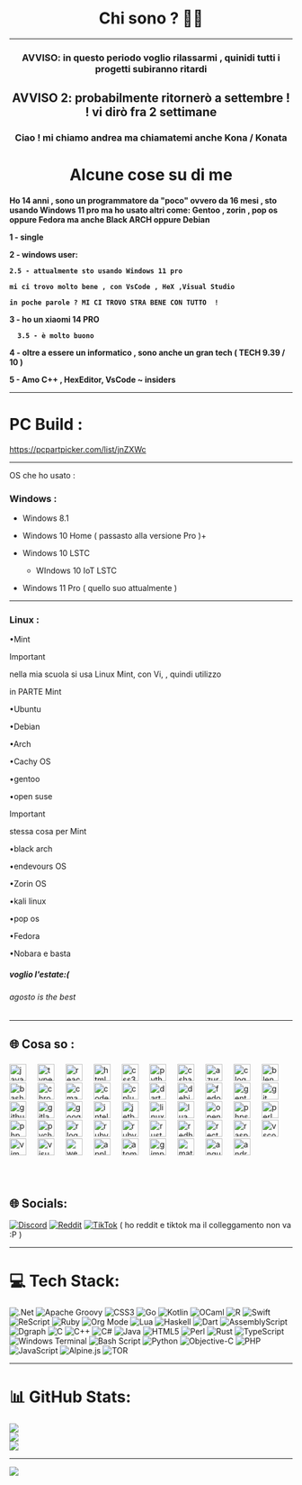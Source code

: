 <h1 align="center">Chi sono ? 👨‍💻</h1>

--------------------------------------------------------------

<h3 align="center"> AVVISO: in questo periodo voglio rilassarmi , quinidi tutti i progetti subiranno ritardi
<h2 align="center"> AVVISO 2: probabilmente ritornerò a settembre ! ! vi dirò fra 2 settimane

 
<h3 align="center"> Ciao ! mi chiamo andrea ma chiamatemi  anche  Kona  / Konata </h3>


<h1 align="center">Alcune cose su di me</h1>

<h4>
 Ho 14 anni , sono un programmatore da "poco" ovvero da 16 mesi , sto usando Windows 11 pro ma ho usato altri come:
Gentoo , zorin , pop os oppure Fedora ma anche Black ARCH oppure Debian

1 - single

2 - windows user:

    2.5 - attualmente sto usando Windows 11 pro 

    mi ci trovo molto bene , con VsCode , HeX ,Visual Studio

    in poche parole ? MI CI TROVO STRA BENE CON TUTTO  !
   

3 - ho un xiaomi 14 PRO

  
      3.5 - è molto buono
 

4 - oltre a essere un informatico , sono anche un gran tech ( TECH 9.39 / 10 )

5 -  Amo C++ , HexEditor, VsCode  ~ insiders 

--------------------------------------------
# PC Build : 


https://pcpartpicker.com/list/jnZXWc

--------------------------------------------

OS che ho usato :

<h3>Windows  :</h3>

  - Windows 8.1

  - Windows 10 Home ( passasto alla versione Pro )+

  - Windows 10 LSTC
  
       - WIndows 10 IoT LSTC
   
  - Windows 11 Pro ( quello suo attualmente )

----------------------------------------------


<h3>Linux :</h3>

•Mint 
>[!IMPORTANT]
>
>nella mia scuola si usa Linux Mint, con Vi, , quindi utilizzo
>
>in PARTE Mint

•Ubuntu 

•Debian 

•Arch 

•Cachy OS 

•gentoo 

•open suse
>[!IMPORTANT]
>
>stessa cosa per Mint

•black arch 

•endevours OS

•Zorin OS 

•kali linux 

•pop os  

•Fedora 

•Nobara e basta
  <h5>voglio l'estate:(</h5>
  <h6>agosto is the best </h6>
</h4>

--------------------------------------------

## 🌐 Cosa so :
###

<div align="left">
  <img src="https://cdn.jsdelivr.net/gh/devicons/devicon/icons/javascript/javascript-original.svg" height="30" alt="javascript logo"  />
  <img width="12" />
  <img src="https://cdn.jsdelivr.net/gh/devicons/devicon/icons/typescript/typescript-original.svg" height="30" alt="typescript logo"  />
  <img width="12" />
  <img src="https://cdn.jsdelivr.net/gh/devicons/devicon/icons/react/react-original.svg" height="30" alt="react logo"  />
  <img width="12" />
  <img src="https://cdn.jsdelivr.net/gh/devicons/devicon/icons/html5/html5-original.svg" height="30" alt="html5 logo"  />
  <img width="12" />
  <img src="https://cdn.jsdelivr.net/gh/devicons/devicon/icons/css3/css3-original.svg" height="30" alt="css3 logo"  />
  <img width="12" />
  <img src="https://cdn.jsdelivr.net/gh/devicons/devicon/icons/python/python-original.svg" height="30" alt="python logo"  />
  <img width="12" />
  <img src="https://cdn.jsdelivr.net/gh/devicons/devicon/icons/csharp/csharp-original.svg" height="30" alt="csharp logo"  />
  <img width="12" />
  <img src="https://cdn.jsdelivr.net/gh/devicons/devicon/icons/azure/azure-original.svg" height="30" alt="azure logo"  />
  <img width="12" />
  <img src="https://cdn.jsdelivr.net/gh/devicons/devicon/icons/c/c-original.svg" height="30" alt="c logo"  />
  <img width="12" />
  <img src="https://cdn.jsdelivr.net/gh/devicons/devicon/icons/blender/blender-original.svg" height="30" alt="blender logo"  />
  <img width="12" />
  <img src="https://cdn.jsdelivr.net/gh/devicons/devicon/icons/bash/bash-original.svg" height="30" alt="bash logo"  />
  <img width="12" />
  <img src="https://cdn.jsdelivr.net/gh/devicons/devicon/icons/chrome/chrome-original.svg" height="30" alt="chrome logo"  />
  <img width="12" />
  <img src="https://cdn.jsdelivr.net/gh/devicons/devicon/icons/cmake/cmake-original.svg" height="30" alt="cmake logo"  />
  <img width="12" />
  <img src="https://cdn.jsdelivr.net/gh/devicons/devicon/icons/codeigniter/codeigniter-plain.svg" height="30" alt="codeigniter logo"  />
  <img width="12" />
  <img src="https://cdn.jsdelivr.net/gh/devicons/devicon/icons/cplusplus/cplusplus-original.svg" height="30" alt="cplusplus logo"  />
  <img width="12" />
  <img src="https://cdn.jsdelivr.net/gh/devicons/devicon/icons/dart/dart-original.svg" height="30" alt="dart logo"  />
  <img width="12" />
  <img src="https://cdn.jsdelivr.net/gh/devicons/devicon/icons/debian/debian-original.svg" height="30" alt="debian logo"  />
  <img width="12" />
  <img src="https://cdn.jsdelivr.net/gh/devicons/devicon/icons/fedora/fedora-original.svg" height="30" alt="fedora logo"  />
  <img width="12" />
  <img src="https://cdn.jsdelivr.net/gh/devicons/devicon/icons/gentoo/gentoo-plain.svg" height="30" alt="gentoo logo"  />
  <img width="12" />
  <img src="https://cdn.jsdelivr.net/gh/devicons/devicon/icons/git/git-original.svg" height="30" alt="git logo"  />
  <img width="12" />
  <img src="https://cdn.jsdelivr.net/gh/devicons/devicon/icons/github/github-original.svg" height="30" alt="github logo"  />
  <img width="12" />
  <img src="https://cdn.jsdelivr.net/gh/devicons/devicon/icons/gitlab/gitlab-original.svg" height="30" alt="gitlab logo"  />
  <img width="12" />
  <img src="https://cdn.jsdelivr.net/gh/devicons/devicon/icons/google/google-original.svg" height="30" alt="google logo"  />
  <img width="12" />
  <img src="https://cdn.jsdelivr.net/gh/devicons/devicon/icons/intellij/intellij-original.svg" height="30" alt="intellij logo"  />
  <img width="12" />
  <img src="https://cdn.jsdelivr.net/gh/devicons/devicon/icons/jetbrains/jetbrains-original.svg" height="30" alt="jetbrains logo"  />
  <img width="12" />
  <img src="https://cdn.jsdelivr.net/gh/devicons/devicon/icons/linux/linux-original.svg" height="30" alt="linux logo"  />
  <img width="12" />
  <img src="https://cdn.jsdelivr.net/gh/devicons/devicon/icons/lua/lua-original.svg" height="30" alt="lua logo"  />
  <img width="12" />
  <img src="https://cdn.jsdelivr.net/gh/devicons/devicon/icons/opensuse/opensuse-original.svg" height="30" alt="opensuse logo"  />
  <img width="12" />
  <img src="https://cdn.jsdelivr.net/gh/devicons/devicon/icons/phpstorm/phpstorm-original.svg" height="30" alt="phpstorm logo"  />
  <img width="12" />
  <img src="https://cdn.jsdelivr.net/gh/devicons/devicon/icons/perl/perl-original.svg" height="30" alt="perl logo"  />
  <img width="12" />
  <img src="https://cdn.jsdelivr.net/gh/devicons/devicon/icons/php/php-original.svg" height="30" alt="php logo"  />
  <img width="12" />
  <img src="https://cdn.jsdelivr.net/gh/devicons/devicon/icons/pycharm/pycharm-original.svg" height="30" alt="pycharm logo"  />
  <img width="12" />
  <img src="https://cdn.jsdelivr.net/gh/devicons/devicon/icons/r/r-original.svg" height="30" alt="r logo"  />
  <img width="12" />
  <img src="https://cdn.jsdelivr.net/gh/devicons/devicon/icons/rubymine/rubymine-original.svg" height="30" alt="rubymine logo"  />
  <img width="12" />
  <img src="https://cdn.jsdelivr.net/gh/devicons/devicon/icons/ruby/ruby-original.svg" height="30" alt="ruby logo"  />
  <img width="12" />
  <img src="https://cdn.jsdelivr.net/gh/devicons/devicon/icons/rust/rust-original.svg" height="30" alt="rust logo"  />
  <img width="12" />
  <img src="https://cdn.jsdelivr.net/gh/devicons/devicon/icons/redhat/redhat-original.svg" height="30" alt="redhat logo"  />
  <img width="12" />
  <img src="https://cdn.jsdelivr.net/gh/devicons/devicon/icons/rect/rect-original.svg" height="30" alt="rect logo"  />
  <img width="12" />
  <img src="https://cdn.jsdelivr.net/gh/devicons/devicon/icons/raspberrypi/raspberrypi-original.svg" height="30" alt="raspberrypi logo"  />
  <img width="12" />
  <img src="https://cdn.jsdelivr.net/gh/devicons/devicon/icons/vscode/vscode-original.svg" height="30" alt="vscode logo"  />
  <img width="12" />
  <img src="https://cdn.jsdelivr.net/gh/devicons/devicon/icons/vim/vim-original.svg" height="30" alt="vim logo"  />
  <img width="12" />
  <img src="https://cdn.jsdelivr.net/gh/devicons/devicon/icons/visualstudio/visualstudio-plain.svg" height="30" alt="visualstudio logo"  />
  <img width="12" />
  <img src="https://cdn.jsdelivr.net/gh/devicons/devicon/icons/webstorm/webstorm-original.svg" height="30" alt="webstorm logo"  />
  <img width="12" />
  <img src="https://cdn.jsdelivr.net/gh/devicons/devicon/icons/apple/apple-original.svg" height="30" alt="apple logo"  />
  <img width="12" />
  <img src="https://cdn.jsdelivr.net/gh/devicons/devicon/icons/atom/atom-original.svg" height="30" alt="atom logo"  />
  <img width="12" />
  <img src="https://cdn.jsdelivr.net/gh/devicons/devicon/icons/gimp/gimp-original.svg" height="30" alt="gimp logo"  />
  <img width="12" />
  <img src="https://cdn.jsdelivr.net/gh/devicons/devicon/icons/matlab/matlab-original.svg" height="30" alt="matlab logo"  />
  <img width="12" />
  <img src="https://cdn.jsdelivr.net/gh/devicons/devicon/icons/angularjs/angularjs-original.svg" height="30" alt="angularjs logo"  />
  <img width="12" />
  <img src="https://cdn.jsdelivr.net/gh/devicons/devicon/icons/android/android-original.svg" height="30" alt="android logo"  />

###
</div>

###

<br clear="both">

## 🌐 Socials:
[![Discord](https://img.shields.io/badge/Discord-%237289DA.svg?logo=discord&logoColor=white)](https://discord.gg/https://discord.gg/QqrCpUBuWk) [![Reddit](https://img.shields.io/badge/Reddit-%23FF4500.svg?logo=Reddit&logoColor=white)](https://www.reddit.com/user/Sharkky918/](https://www.reddit.com/user/Sharkky918/)) [![TikTok](https://img.shields.io/badge/TikTok-%23000000.svg?logo=TikTok&logoColor=white)]([https://tiktok.com/@https://www.tiktok.com/@gawr.cat?is_from_webapp=1&sender_device=pc](https://www.youtube.com/watch?v=FIYksuvx4lY)) 
( ho reddit e tiktok ma il colleggamento non va :P )

--------------------------------------------

# 💻 Tech Stack:
![.Net](https://img.shields.io/badge/.NET-5C2D91?style=flat&logo=.net&logoColor=white) ![Apache Groovy](https://img.shields.io/badge/Apache%20Groovy-4298B8.svg?style=flat&logo=Apache+Groovy&logoColor=white) ![CSS3](https://img.shields.io/badge/css3-%231572B6.svg?style=flat&logo=css3&logoColor=white) ![Go](https://img.shields.io/badge/go-%2300ADD8.svg?style=flat&logo=go&logoColor=white) ![Kotlin](https://img.shields.io/badge/kotlin-%237F52FF.svg?style=flat&logo=kotlin&logoColor=white) ![OCaml](https://img.shields.io/badge/OCaml-%23E98407.svg?style=flat&logo=ocaml&logoColor=white) ![R](https://img.shields.io/badge/r-%23276DC3.svg?style=flat&logo=r&logoColor=white) ![Swift](https://img.shields.io/badge/swift-F54A2A?style=flat&logo=swift&logoColor=white) ![ReScript](https://img.shields.io/badge/rescript-%2314162c?style=flat&logo=rescript&logoColor=e34c4c) ![Ruby](https://img.shields.io/badge/ruby-%23CC342D.svg?style=flat&logo=ruby&logoColor=white) ![Org Mode](https://img.shields.io/badge/orgmode-%2377AA99.svg?style=flat&logo=org&logoColor=white) ![Lua](https://img.shields.io/badge/lua-%232C2D72.svg?style=flat&logo=lua&logoColor=white) ![Haskell](https://img.shields.io/badge/Haskell-5e5086?style=flat&logo=haskell&logoColor=white) ![Dart](https://img.shields.io/badge/dart-%230175C2.svg?style=flat&logo=dart&logoColor=white) ![AssemblyScript](https://img.shields.io/badge/assembly%20script-%23000000.svg?style=flat&logo=assemblyscript&logoColor=white) ![Dgraph](https://img.shields.io/badge/dgraph-%23E50695.svg?style=flat&logo=dgraph&logoColor=white) ![C](https://img.shields.io/badge/c-%2300599C.svg?style=flat&logo=c&logoColor=white) ![C++](https://img.shields.io/badge/c++-%2300599C.svg?style=flat&logo=c%2B%2B&logoColor=white) ![C#](https://img.shields.io/badge/c%23-%23239120.svg?style=flat&logo=csharp&logoColor=white) ![Java](https://img.shields.io/badge/java-%23ED8B00.svg?style=flat&logo=openjdk&logoColor=white) ![HTML5](https://img.shields.io/badge/html5-%23E34F26.svg?style=flat&logo=html5&logoColor=white) ![Perl](https://img.shields.io/badge/perl-%2339457E.svg?style=flat&logo=perl&logoColor=white) ![Rust](https://img.shields.io/badge/rust-%23000000.svg?style=flat&logo=rust&logoColor=white) ![TypeScript](https://img.shields.io/badge/typescript-%23007ACC.svg?style=flat&logo=typescript&logoColor=white) ![Windows Terminal](https://img.shields.io/badge/Windows%20Terminal-%234D4D4D.svg?style=flat&logo=windows-terminal&logoColor=white) ![Bash Script](https://img.shields.io/badge/bash_script-%23121011.svg?style=flat&logo=gnu-bash&logoColor=white) ![Python](https://img.shields.io/badge/python-3670A0?style=flat&logo=python&logoColor=ffdd54) ![Objective-C](https://img.shields.io/badge/OBJECTIVE--C-%233A95E3.svg?style=flat&logo=apple&logoColor=white) ![PHP](https://img.shields.io/badge/php-%23777BB4.svg?style=flat&logo=php&logoColor=white) ![JavaScript](https://img.shields.io/badge/javascript-%23323330.svg?style=flat&logo=javascript&logoColor=%23F7DF1E) ![Alpine.js](https://img.shields.io/badge/alpinejs-white.svg?style=flat&logo=alpinedotjs&logoColor=%238BC0D0) ![TOR](https://img.shields.io/badge/tor-%237E4798.svg?style=flat&logo=tor-project&logoColor=white)

--------------------------------------------

# 📊 GitHub Stats:
![](https://github-readme-stats.vercel.app/api?username=Cat-Gawr&theme=maroongold&hide_border=false&include_all_commits=false&count_private=false)<br/>
![](https://nirzak-streak-stats.vercel.app/?user=Cat-Gawre&theme=dark&hide_border=false)<br/>
![](https://github-readme-stats.vercel.app/api/top-langs/?username=Cat-Gawr&theme=dark&hide_border=false&include_all_commits=false&count_private=false&layout=compact)

---
[![](https://visitcount.itsvg.in/api?id=Cat-Gawr&icon=0&color=0)](https://visitcount.itsvg.in)

<!-- Proudly created with GPRM ( https://gprm.itsvg.in ) -->
<!-- Copyright ufficiale Konata 2025 --->
<!-- Copyright ufficiale Konata 2025 --->
<!-- boh --->
